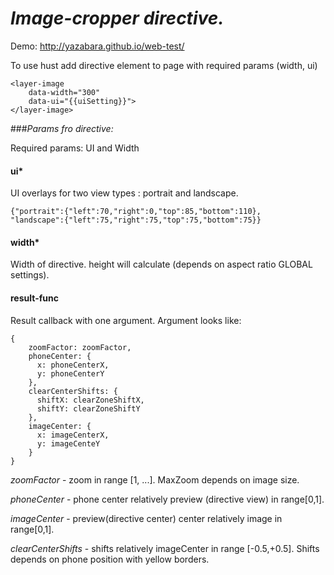 # *Image-cropper directive.* 

Demo: http://yazabara.github.io/web-test/

To use hust add directive element to page with required params (width, ui)

```
<layer-image
    data-width="300"
    data-ui="{{uiSetting}}">
</layer-image>
```
###*Params fro directive:*

Required params: UI and Width

#### ui*

UI overlays for two view types : portrait and landscape.
```
{"portrait":{"left":70,"right":0,"top":85,"bottom":110},
"landscape":{"left":75,"right":75,"top":75,"bottom":75}}
```

#### width*

Width of directive. height will calculate (depends on aspect ratio GLOBAL settings).

#### result-func 

Result callback with one argument. Argument looks like:

```
{
    zoomFactor: zoomFactor,
    phoneCenter: {
      x: phoneCenterX,
      y: phoneCenterY
    },
    clearCenterShifts: {
      shiftX: clearZoneShiftX,
      shiftY: clearZoneShiftY
    },
    imageCenter: {
      x: imageCenterX,
      y: imageCenteY
    }
}
```
*zoomFactor* - zoom in range [1, ...]. MaxZoom depends on image size.

*phoneCenter* - phone center relatively preview (directive view) in range[0,1].

*imageCenter* - preview(directive center) center relatively image in range[0,1].

*clearCenterShifts* - shifts relatively imageCenter in range [-0.5,+0.5]. 
Shifts depends on  phone position with yellow borders.



